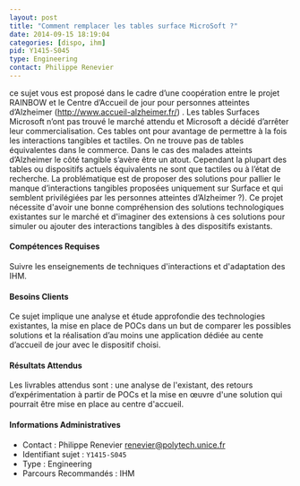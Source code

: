 ```yaml
---
layout: post
title: "Comment remplacer les tables surface MicroSoft ?"
date: 2014-09-15 18:19:04
categories: [dispo, ihm]
pid: Y1415-S045
type: Engineering
contact: Philippe Renevier
---
```

       
ce sujet  vous est proposé dans le cadre d’une coopération entre le projet RAINBOW et le Centre d’Accueil de jour pour personnes atteintes d’Alzheimer (http://www.accueil-alzheimer.fr/) .
Les tables Surfaces Microsoft n’ont pas trouvé le marché attendu et Microsoft a décidé d’arrêter leur commercialisation. Ces tables ont pour avantage de permettre à la fois les interactions tangibles et tactiles. On ne trouve pas de tables équivalentes dans le commerce.
Dans le cas des malades atteints d’Alzheimer le côté tangible s’avère être un atout.
Cependant la plupart des tables ou dispositifs actuels équivalents ne sont que tactiles ou à l’état de recherche.
La problématique est de proposer des solutions pour pallier le manque d’interactions tangibles proposées uniquement sur Surface et qui semblent privilégiées par les personnes atteintes d’Alzheimer ?).
Ce projet nécessite d'avoir une bonne compréhension des solutions technologiques existantes sur le marché et d'imaginer des extensions à ces solutions pour simuler ou ajouter des interactions tangibles à des dispositifs existants.

#### Compétences Requises
Suivre les enseignements de techniques d'interactions et d'adaptation des IHM.


#### Besoins Clients
Ce sujet implique une analyse et étude approfondie des technologies existantes, la mise en place de POCs dans un but de  comparer les possibles solutions et la réalisation d’au moins une application dédiée au cente d’accueil de jour avec le dispositif choisi.

#### Résultats Attendus
Les livrables attendus sont : une analyse de l'existant, des retours d’expérimentation à partir de POCs et la mise en œuvre d'une solution qui pourrait être mise en place au centre d'accueil.
     

#### Informations Administratives
  * Contact : Philippe Renevier <renevier@polytech.unice.fr>
  * Identifiant sujet : `Y1415-S045`
  * Type : Engineering
  * Parcours Recommandés : IHM
     
